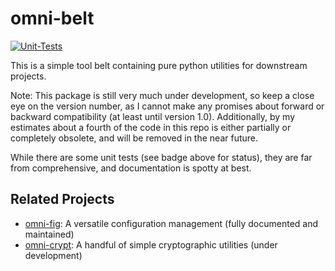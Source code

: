 # omni-belt

[![Unit-Tests](https://github.com/felixludos/omni-belt/actions/workflows/tests.yaml/badge.svg)](https://github.com/felixludos/omni-belt/actions/workflows/tests.yaml)


This is a simple tool belt containing pure python utilities for downstream projects.

Note: This package is still very much under development, so keep a close eye on the version number, 
as I cannot make any promises about forward or backward compatibility (at least until version 1.0). Additionally, 
by my estimates about a fourth of the code in this repo is either partially or completely obsolete, 
and will be removed in the near future.

While there are some unit tests (see badge above for status), they are far from comprehensive, 
and documentation is spotty at best.

## Related Projects

- [omni-fig](https://github.com/felixludos/omni-fig): A versatile configuration management (fully documented and maintained)
- [omni-crypt](https://github.com/felixludos/omni-crypt): A handful of simple cryptographic utilities (under development)

